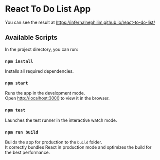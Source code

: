 # React To Do List App

You can see the result at https://infernalnephilim.github.io/react-to-do-list/

## Available Scripts

In the project directory, you can run:

### `npm install`

Installs all required dependencies.

### `npm start`

Runs the app in the development mode.<br>
Open [http://localhost:3000](http://localhost:3000) to view it in the browser.


### `npm test`

Launches the test runner in the interactive watch mode.<br>

### `npm run build`

Builds the app for production to the `build` folder.<br>
It correctly bundles React in production mode and optimizes the build for the best performance.
